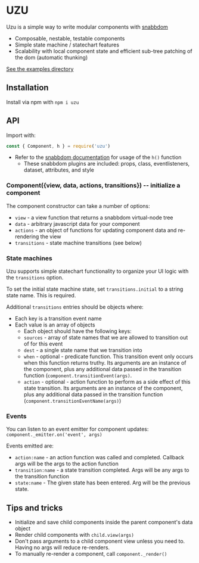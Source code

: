 # UZU

Uzu is a simple way to write modular components with [snabbdom](https://github.com/snabbdom/snabbdom)

* Composable, nestable, testable components 
* Simple state machine / statechart features
* Scalability with local component state and efficient sub-tree patching of the dom (automatic thunking)

[See the examples directory](./examples)

## Installation

Install via npm with `npm i uzu`

## API

Import with:

```js
const { Component, h } = require('uzu')
```

* Refer to the [snabbdom documentation](https://github.com/snabbdom/snabbdom) for usage of the `h()` function
  * These snabbdom plugins are included: props, class, eventlisteners, dataset, attributes, and style

### Component({view, data, actions, transitions}) -- initialize a component

The component constructor can take a number of options:

* `view` - a view function that returns a snabbdom virtual-node tree
* `data` - arbitrary javascript data for your component
* `actions` - an object of functions for updating component data and re-rendering the view
* `transitions` - state machine transitions (see below)

### State machines

Uzu supports simple statechart functionality to organize your UI logic with the `transitions` option.

To set the initial state machine state, set `transitions.initial` to a string state name. This is required.

Additional `transitions` entries should be objects where: 

* Each key is a transition event name
* Each value is an array of objects
  * Each object should have the following keys:
  * `sources` - array of state names that we are allowed to transition out of
    for this event
  * `dest` - a single state name that we transition into
  * `when` - optional - predicate function. This transition event only occurs
    when this function returns truthy. Its arguments are an instance of the
    component, plus any additional data passed in the transition function
    (`component.transitionEvent(args)`.
  * `action` - optional - action function to perform as a side effect of this
    state transition. Its arguments are an instance of the component, plus any
    additional data passed in the transition function
    (`component.transitionEventName(args)`)


### Events

You can listen to an event emitter for component updates: `component._emitter.on('event', args)`

Events emitted are:

* `action:name` - an action function was called and completed. Callback args will be the args to the action function
* `transition:name` - a state transition completed. Args will be any args to the transition function
* `state:name` - The given state has been entered. Arg will be the previous state.

## Tips and tricks

* Initialize and save child components inside the parent component's data object
* Render child components with `child.view(args)`
* Don't pass arguments to a child component view unless you need to. Having no args will reduce re-renders.
* To manually re-render a component, call `component._render()`
